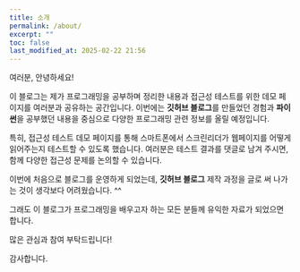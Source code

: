 ```yaml
---
title: 소개
permalink: /about/
excerpt: ""
toc: false
last_modified_at: 2025-02-22 21:56
---
```


여러분, 안녕하세요!

이 블로그는 제가 프로그래밍을 공부하며 정리한 내용과 접근성 테스트를 위한 데모 페이지를 여러분과 공유하는 공간입니다. 이번에는 **깃허브 블로그**를 만들었던 경험과 **파이썬**을 공부했던 내용을 중심으로 다양한 프로그래밍 관련 정보를 올릴 예정입니다.

특히, 접근성 테스트 데모 페이지를 통해 스마트폰에서 스크린리더가 웹페이지를 어떻게 읽어주는지 테스트할 수 있도록 했습니다. 여러분은 테스트 결과를 댓글로 남겨 주시면, 함께 다양한 접근성 문제를 논의할 수 있습니다.

이번에 처음으로 블로그를 운영하게 되었는데, **깃허브 블로그** 제작 과정을 글로 써 나가는 것이 생각보다 어려웠습니다. ^^

그래도 이 블로그가 프로그래밍을 배우고자 하는 모든 분들께 유익한 자료가 되었으면 합니다.

많은 관심과 참여 부탁드립니다!

감사합니다.
